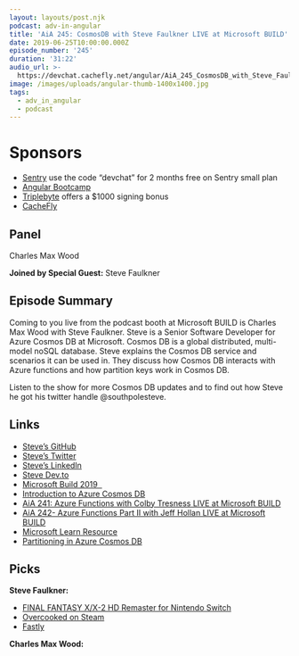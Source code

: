 ```yaml
---
layout: layouts/post.njk
podcast: adv-in-angular
title: 'AiA 245: CosmosDB with Steve Faulkner LIVE at Microsoft BUILD'
date: 2019-06-25T10:00:00.000Z
episode_number: '245'
duration: '31:22'
audio_url: >-
  https://devchat.cachefly.net/angular/AiA_245_CosmosDB_with_Steve_Faulkner_LIVE_at_Microsoft_BUILD.mp3
image: /images/uploads/angular-thumb-1400x1400.jpg
tags:
  - adv_in_angular
  - podcast
---
```

# Sponsors

* [Sentry](https://sentry.io/welcome/) use the code “devchat” for 2 months free on Sentry small plan
* [Angular Bootcamp](https://angularbootcamp.com/)
* [Triplebyte](https://triplebyte.com/angular) offers a $1000 signing bonus
* [CacheFly](https://www.cachefly.com/)

## Panel

Charles Max Wood

**Joined by Special Guest:** Steve Faulkner

## Episode Summary

Coming to you live from the podcast booth at Microsoft BUILD is Charles Max Wood with Steve Faulkner. Steve is a Senior Software Developer for Azure Cosmos DB at Microsoft. Cosmos DB is a global distributed, multi-model noSQL database. Steve explains the Cosmos DB service and scenarios it can be used in. They discuss how Cosmos DB interacts with Azure functions and how partition keys work in Cosmos DB.

Listen to the show for more Cosmos DB updates and to find out how Steve he got his twitter handle @southpolesteve.

## Links

* [Steve’s GitHub](https://github.com/southpolesteve?tab=stars)
* [Steve’s Twitter](https://twitter.com/southpolesteve?lang=en)
* [Steve’s LinkedIn](https://www.linkedin.com/in/stevenfaulkner)
* [Steve Dev.to](https://dev.to/southpolesteve)
* [Microsoft Build 2019  ](https://www.microsoft.com/en-us/build)
* [Introduction to Azure Cosmos DB](https://docs.microsoft.com/en-us/azure/cosmos-db/introduction)
* [AiA 241: Azure Functions with Colby Tresness LIVE at Microsoft BUILD](https://devchat.tv/adv-in-angular/aia-241-azure-functions-with-colby-tresness-live-at-microsoft-build/)
* [AiA 242- Azure Functions Part II with Jeff Hollan LIVE at Microsoft BUILD](https://devchat.tv/adv-in-angular/aia-242-azure-functions-part-ii-with-jeff-hollan-live-at-microsoft-build/)
* [Microsoft Learn Resource](https://www.microsoft.com/en-us/build)
* [Partitioning in Azure Cosmos DB](https://docs.microsoft.com/en-us/azure/cosmos-db/partitioning-overview)



## Picks

**Steve Faulkner:**

* [FINAL FANTASY X/X-2 HD Remaster for Nintendo Switch](https://www.nintendo.com/games/detail/final-fantasy-x-x-2-hd-remaster-switch/)
* [Overcooked on Steam](https://store.steampowered.com/app/448510/Overcooked/)
* [Fastly](https://www.fastly.com/)

**Charles Max Wood:**
